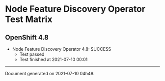 
Node Feature Discovery Operator Test Matrix
===========================================

OpenShift 4.8
-------------


* Node Feature Discovery Operator 4.8: SUCCESS
  - Test passed
  - Test finished at 2021-07-10 00:01


---
Document generated on 2021-07-10 04h48.
